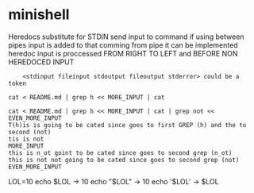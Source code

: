 # minishell

Heredocs
	substitute for STDIN
	send input to command
	if using between pipes
		input is added to that comming from pipe
	it can be implemented 
	heredoc input is proccessed
		FROM RIGHT TO LEFT
			and
		BEFORE NON HEREDOCED INPUT

		<stdinput fileinput stdoutput fileoutput stderror> could be a token

```
cat < README.md | grep h << MORE_INPUT | cat
```

```
cat < README.md | grep h << MORE_INPUT | cat | grep not << EVEN_MORE_INPUT
T(h)is is going to be cated since goes to first GREP (h) and the to second (not)
tis is not
MORE_INPUT
this is n_ot goint to be cated since goes to second grep (n_ot)
this is not not going to be cated since goes to second grep (not)
EVEN_MORE_INPUT
```

LOL=10
echo $LOL -> 10
echo "$LOL" -> 10
echo '$LOL' -> $LOL
